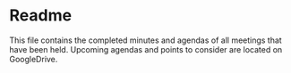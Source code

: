 # Readme
This file contains the completed minutes and agendas of all meetings that have been held.
Upcoming agendas and points to consider are located on GoogleDrive.

